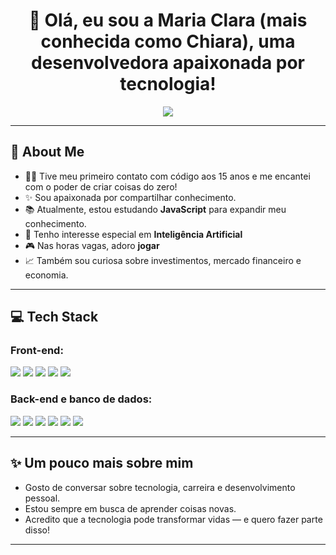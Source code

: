 <h1 align="center">👋 Olá, eu sou a Maria Clara (mais conhecida como Chiara), uma desenvolvedora apaixonada por tecnologia!</h1>

<p align="center">
  <a href="https://www.linkedin.com/in/maria-clara-santa-chiara-163790234/"><img src="https://img.shields.io/badge/-Linkedin-FF0000?style=for-the-badge&logo=whatever&logoColor=white" /></a>
</p>

---

## 📝 About Me

- 👩‍💻 Tive meu primeiro contato com código aos 15 anos e me encantei com o poder de criar coisas do zero!
- ✨ Sou apaixonada por compartilhar conhecimento.
- 📚 Atualmente, estou estudando **JavaScript** para expandir meu conhecimento.
- 🚀 Tenho interesse especial em **Inteligência Artificial**
- 🎮 Nas horas vagas, adoro **jogar**
- 📈 Também sou curiosa sobre investimentos, mercado financeiro e economia.

---

## 💻 Tech Stack

### Front-end:
<p>
  <img src="https://img.shields.io/badge/HTML5-E34F26?style=flat&logo=html5&logoColor=white" />
  <img src="https://img.shields.io/badge/CSS3-1572B6?style=flat&logo=css3&logoColor=white" />
  <img src="https://img.shields.io/badge/JavaScript-F7DF1E?style=flat&logo=javascript&logoColor=black" />
  <img src="https://img.shields.io/badge/TypeScript-3178C6?style=flat&logo=typescript&logoColor=white" />
  <img src="https://img.shields.io/badge/React-61DAFB?style=flat&logo=react&logoColor=black" />
</p>

### Back-end e banco de dados:
<p>
  <img src="https://img.shields.io/badge/Node.js-339933?style=flat&logo=node.js&logoColor=white" />
  <img src="https://img.shields.io/badge/NestJS-E0234E?style=flat&logo=nestjs&logoColor=white" />
  <img src="https://img.shields.io/badge/MongoDB-47A248?style=flat&logo=mongodb&logoColor=white" />
  <img src="https://img.shields.io/badge/PostgreSQL-4169E1?style=flat&logo=postgresql&logoColor=white" />
  <img src="https://img.shields.io/badge/GraphQL-E10098?style=flat&logo=graphql&logoColor=white" />
  <img src="https://img.shields.io/badge/Jest-C21325?style=flat&logo=jest&logoColor=white" />
</p>

---

## ✨ Um pouco mais sobre mim

- Gosto de conversar sobre tecnologia, carreira e desenvolvimento pessoal.
- Estou sempre em busca de aprender coisas novas.
- Acredito que a tecnologia pode transformar vidas — e quero fazer parte disso!

---

